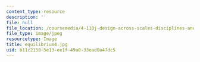 ```yaml
---
content_type: resource
description: ''
file: null
file_location: /coursemedia/4-110j-design-across-scales-disciplines-and-problem-contexts-spring-2013/b11c21585e13ee1f49a033ead0a47dc5_equilibrium4.jpg
file_type: image/jpeg
resourcetype: Image
title: equilibrium4.jpg
uid: b11c2158-5e13-ee1f-49a0-33ead0a47dc5
---
```

